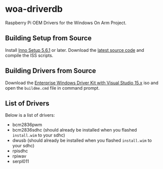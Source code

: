 # woa-driverdb

Raspberry Pi OEM Drivers for the Windows On Arm Project.

## Building Setup from Source

Install <a href="http://jrsoftware.org/download.php/is.exe?site=1">Inno Setup 5.6.1</a> or later. Download the <a href="https://github.com/sparrdrem/woa-driverdb/archive/master.zip">latest source code</a> and compile the ISS scripts.

## Building Drivers from Source

Download the <a href="https://developer.microsoft.com/en-us/windows/hardware/license-terms-EWDK">Enterprise Windows Driver Kit with Visual Studio 15.x</a> iso and open the `buildme.cmd` file in command prompt.

## List of Drivers

Below is a list of drivers:

* bcm2836pwm
* bcm2836sdhc (should already be installed when you flashed `install.wim` to your sdhc)
* dwusb (should already be installed when you flashed `install.wim` to your sdhc)
* rpisdhc
* rpiwav
* serpl011
